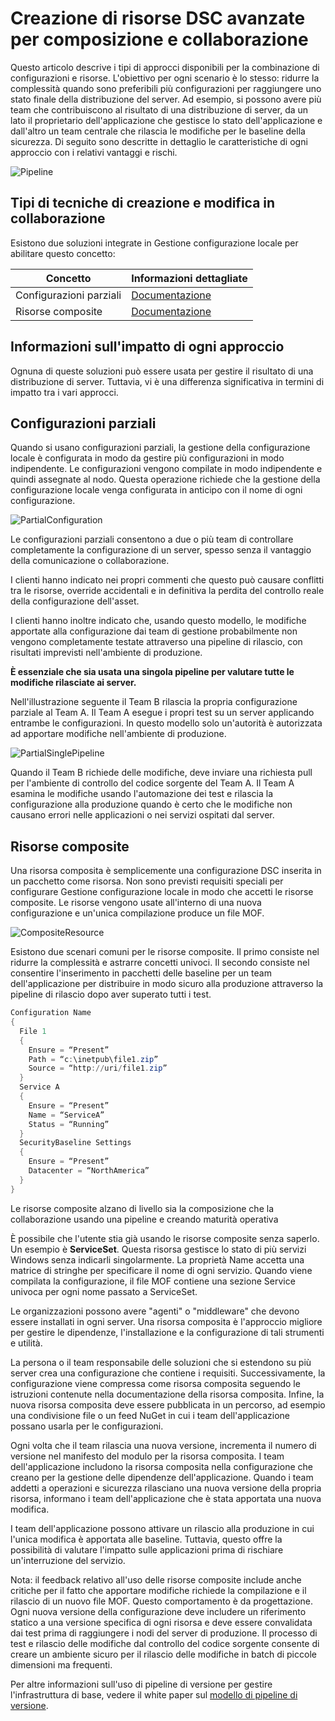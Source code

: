 # <a name="advanced-dsc-authoring-for-composition-and-collaboration"></a>Creazione di risorse DSC avanzate per composizione e collaborazione

Questo articolo descrive i tipi di approcci disponibili per la combinazione di configurazioni e risorse.
L'obiettivo per ogni scenario è lo stesso: ridurre la complessità quando sono preferibili più configurazioni per raggiungere uno stato finale della distribuzione del server.
Ad esempio, si possono avere più team che contribuiscono al risultato di una distribuzione di server, da un lato il proprietario dell'applicazione che gestisce lo stato dell'applicazione e dall'altro un team centrale che rilascia le modifiche per le baseline della sicurezza.
Di seguito sono descritte in dettaglio le caratteristiche di ogni approccio con i relativi vantaggi e rischi.

![Pipeline](images/Pipeline.jpg)

## <a name="types-of-collaborative-authoring-techniques"></a>Tipi di tecniche di creazione e modifica in collaborazione

Esistono due soluzioni integrate in Gestione configurazione locale per abilitare questo concetto:

| Concetto | Informazioni dettagliate
|-|-
| Configurazioni parziali | [Documentazione](partialconfigs.md)
| Risorse composite | [Documentazione](authoringresourcecomposite.md)

## <a name="understanding-the-impact-of-each-approach"></a>Informazioni sull'impatto di ogni approccio

Ognuna di queste soluzioni può essere usata per gestire il risultato di una distribuzione di server.
Tuttavia, vi è una differenza significativa in termini di impatto tra i vari approcci.

## <a name="partial-configurations"></a>Configurazioni parziali

Quando si usano configurazioni parziali, la gestione della configurazione locale è configurata in modo da gestire più configurazioni in modo indipendente.
Le configurazioni vengono compilate in modo indipendente e quindi assegnate al nodo.
Questa operazione richiede che la gestione della configurazione locale venga configurata in anticipo con il nome di ogni configurazione.

![PartialConfiguration](images/PartialConfiguration.jpg)

Le configurazioni parziali consentono a due o più team di controllare completamente la configurazione di un server, spesso senza il vantaggio della comunicazione o collaborazione.

I clienti hanno indicato nei propri commenti che questo può causare conflitti tra le risorse, override accidentali e in definitiva la perdita del controllo reale della configurazione dell'asset.

I clienti hanno inoltre indicato che, usando questo modello, le modifiche apportate alla configurazione dai team di gestione probabilmente non vengono completamente testate attraverso una pipeline di rilascio, con risultati imprevisti nell'ambiente di produzione.

**È essenziale che sia usata una singola pipeline per valutare tutte le modifiche rilasciate ai server.**

Nell'illustrazione seguente il Team B rilascia la propria configurazione parziale al Team A. Il Team A esegue i propri test su un server applicando entrambe le configurazioni.
In questo modello solo un'autorità è autorizzata ad apportare modifiche nell'ambiente di produzione.

![PartialSinglePipeline](images/PartialSinglePipeline.jpg)

Quando il Team B richiede delle modifiche, deve inviare una richiesta pull per l'ambiente di controllo del codice sorgente del Team A.
Il Team A esamina le modifiche usando l'automazione dei test e rilascia la configurazione alla produzione quando è certo che le modifiche non causano errori nelle applicazioni o nei servizi ospitati dal server.

## <a name="composite-resources"></a>Risorse composite

Una risorsa composita è semplicemente una configurazione DSC inserita in un pacchetto come risorsa.
Non sono previsti requisiti speciali per configurare Gestione configurazione locale in modo che accetti le risorse composite.
Le risorse vengono usate all'interno di una nuova configurazione e un'unica compilazione produce un file MOF.

![CompositeResource](images/CompositeResource.jpg)

Esistono due scenari comuni per le risorse composite.
Il primo consiste nel ridurre la complessità e astrarre concetti univoci.
Il secondo consiste nel consentire l'inserimento in pacchetti delle baseline per un team dell'applicazione per distribuire in modo sicuro alla produzione attraverso la pipeline di rilascio dopo aver superato tutti i test.

```PowerShell
Configuration Name
{
  File 1
  {
    Ensure = “Present”
    Path = “c:\inetpub\file1.zip”
    Source = “http://uri/file1.zip”
  }
  Service A
  {
    Ensure = “Present”
    Name = “ServiceA”
    Status = “Running”
  }
  SecurityBaseline Settings
  {
    Ensure = “Present”
    Datacenter = “NorthAmerica”
  }
}
```

Le risorse composite alzano di livello sia la composizione che la collaborazione usando una pipeline e creando maturità operativa

È possibile che l'utente stia già usando le risorse composite senza saperlo.
Un esempio è **ServiceSet**.
Questa risorsa gestisce lo stato di più servizi Windows senza indicarli singolarmente.
La proprietà Name accetta una matrice di stringhe per specificare il nome di ogni servizio.
Quando viene compilata la configurazione, il file MOF contiene una sezione Service univoca per ogni nome passato a ServiceSet.

Le organizzazioni possono avere "agenti" o "middleware" che devono essere installati in ogni server.
Una risorsa composita è l'approccio migliore per gestire le dipendenze, l'installazione e la configurazione di tali strumenti e utilità.

La persona o il team responsabile delle soluzioni che si estendono su più server crea una configurazione che contiene i requisiti.
Successivamente, la configurazione viene compressa come risorsa composita seguendo le istruzioni contenute nella documentazione della risorsa composita.
Infine, la nuova risorsa composita deve essere pubblicata in un percorso, ad esempio una condivisione file o un feed NuGet in cui i team dell'applicazione possano usarla per le configurazioni.

Ogni volta che il team rilascia una nuova versione, incrementa il numero di versione nel manifesto del modulo per la risorsa composita.
I team dell'applicazione includono la risorsa composita nella configurazione che creano per la gestione delle dipendenze dell'applicazione.
Quando i team addetti a operazioni e sicurezza rilasciano una nuova versione della propria risorsa, informano i team dell'applicazione che è stata apportata una nuova modifica.

I team dell'applicazione possono attivare un rilascio alla produzione in cui l'unica modifica è apportata alle baseline.
Tuttavia, questo offre la possibilità di valutare l'impatto sulle applicazioni prima di rischiare un'interruzione del servizio.

Nota: il feedback relativo all'uso delle risorse composite include anche critiche per il fatto che apportare modifiche richiede la compilazione e il rilascio di un nuovo file MOF.
Questo comportamento è da progettazione.
Ogni nuova versione della configurazione deve includere un riferimento statico a una versione specifica di ogni risorsa e deve essere convalidata dai test prima di raggiungere i nodi del server di produzione.
Il processo di test e rilascio delle modifiche dal controllo del codice sorgente consente di creare un ambiente sicuro per il rilascio delle modifiche in batch di piccole dimensioni ma frequenti.

Per altre informazioni sull'uso di pipeline di versione per gestire l'infrastruttura di base, vedere il white paper sul [modello di pipeline di versione](http://aka.ms/thereleasepipelinemodel).
